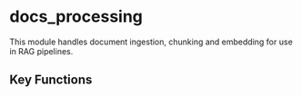 # docs_processing

This module handles document ingestion, chunking and embedding for use in RAG pipelines.

## Key Functions